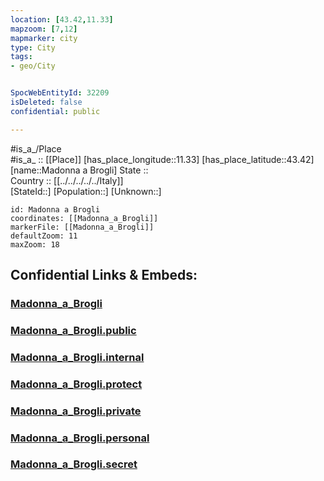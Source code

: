 ```yaml
---
location: [43.42,11.33] 
mapzoom: [7,12] 
mapmarker: city 
type: City
tags:
- geo/City


SpocWebEntityId: 32209
isDeleted: false
confidential: public

---
```

#is_a_/Place  
#is_a_ :: [[Place]] 
[has_place_longitude::11.33] 
[has_place_latitude::43.42] 
[name::Madonna a Brogli] 
State ::  
Country :: [[../../../../../Italy]]  
[StateId::] 
[Population::] 
[Unknown::] 


```leaflet
id: Madonna a Brogli
coordinates: [[Madonna_a_Brogli]] 
markerFile: [[Madonna_a_Brogli]] 
defaultZoom: 11 
maxZoom: 18
```


## Confidential Links & Embeds: 

### [Madonna_a_Brogli](/_Standards/Earth/Continent/Europe/Europe~South/Italy/regions~Italy/Tuscany/Siena.Province/City/Madonna_a_Brogli.md) 

### [Madonna_a_Brogli.public](/_public/Earth/Continent/Europe/Europe~South/Italy/regions~Italy/Tuscany/Siena.Province/City/Madonna_a_Brogli.public.md) 

### [Madonna_a_Brogli.internal](/_internal/Earth/Continent/Europe/Europe~South/Italy/regions~Italy/Tuscany/Siena.Province/City/Madonna_a_Brogli.internal.md) 

### [Madonna_a_Brogli.protect](/_protect/Earth/Continent/Europe/Europe~South/Italy/regions~Italy/Tuscany/Siena.Province/City/Madonna_a_Brogli.protect.md) 

### [Madonna_a_Brogli.private](/_private/Earth/Continent/Europe/Europe~South/Italy/regions~Italy/Tuscany/Siena.Province/City/Madonna_a_Brogli.private.md) 

### [Madonna_a_Brogli.personal](/_personal/Earth/Continent/Europe/Europe~South/Italy/regions~Italy/Tuscany/Siena.Province/City/Madonna_a_Brogli.personal.md) 

### [Madonna_a_Brogli.secret](/_secret/Earth/Continent/Europe/Europe~South/Italy/regions~Italy/Tuscany/Siena.Province/City/Madonna_a_Brogli.secret.md)

